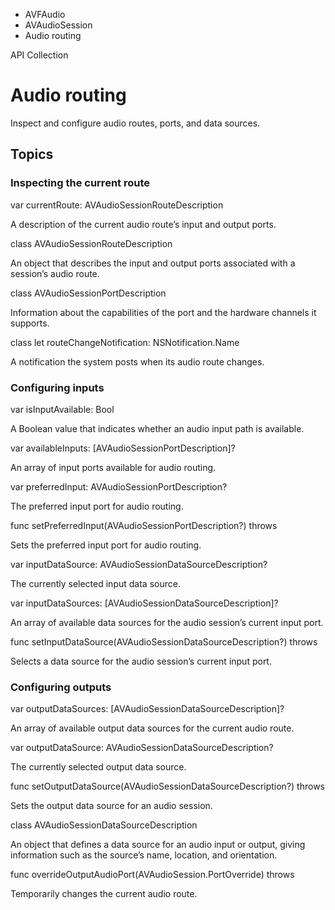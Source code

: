 

- AVFAudio
- AVAudioSession
-  Audio routing 

API Collection

# Audio routing

Inspect and configure audio routes, ports, and data sources.

## Topics

### Inspecting the current route

var currentRoute: AVAudioSessionRouteDescription

A description of the current audio route’s input and output ports.

class AVAudioSessionRouteDescription

An object that describes the input and output ports associated with a session’s audio route.

class AVAudioSessionPortDescription

Information about the capabilities of the port and the hardware channels it supports.

class let routeChangeNotification: NSNotification.Name

A notification the system posts when its audio route changes.

### Configuring inputs

var isInputAvailable: Bool

A Boolean value that indicates whether an audio input path is available.

var availableInputs: [AVAudioSessionPortDescription]?

An array of input ports available for audio routing.

var preferredInput: AVAudioSessionPortDescription?

The preferred input port for audio routing.

func setPreferredInput(AVAudioSessionPortDescription?) throws

Sets the preferred input port for audio routing.

var inputDataSource: AVAudioSessionDataSourceDescription?

The currently selected input data source.

var inputDataSources: [AVAudioSessionDataSourceDescription]?

An array of available data sources for the audio session’s current input port.

func setInputDataSource(AVAudioSessionDataSourceDescription?) throws

Selects a data source for the audio session’s current input port.

### Configuring outputs

var outputDataSources: [AVAudioSessionDataSourceDescription]?

An array of available output data sources for the current audio route.

var outputDataSource: AVAudioSessionDataSourceDescription?

The currently selected output data source.

func setOutputDataSource(AVAudioSessionDataSourceDescription?) throws

Sets the output data source for an audio session.

class AVAudioSessionDataSourceDescription

An object that defines a data source for an audio input or output, giving information such as the source’s name, location, and orientation.

func overrideOutputAudioPort(AVAudioSession.PortOverride) throws

Temporarily changes the current audio route.

